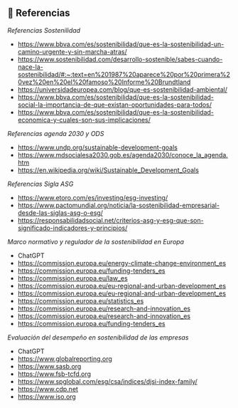 ## 📖 **Referencias**

_Referencias Sostenilidad_

- https://www.bbva.com/es/sostenibilidad/que-es-la-sostenibilidad-un-camino-urgente-y-sin-marcha-atras/
- https://www.sostenibilidad.com/desarrollo-sostenible/sabes-cuando-nace-la-sostenibilidad/#:~:text=en%201987%20aparece%20por%20primera%20vez%20en%20el%20famoso%20Informe%20Brundtland
- https://universidadeuropea.com/blog/que-es-sostenibilidad-ambiental/
- https://www.bbva.com/es/sostenibilidad/que-es-la-sostenibilidad-social-la-importancia-de-que-existan-oportunidades-para-todos/
- https://www.bbva.com/es/sostenibilidad/que-es-la-sostenibilidad-economica-y-cuales-son-sus-implicaciones/

_Referencias agenda 2030 y ODS_

- https://www.undp.org/sustainable-development-goals
- https://www.mdsocialesa2030.gob.es/agenda2030/conoce_la_agenda.htm
- https://en.wikipedia.org/wiki/Sustainable_Development_Goals

_Referencias Sigla ASG_

- https://www.etoro.com/es/investing/esg-investing/
- https://www.pactomundial.org/noticia/la-sostenibilidad-empresarial-desde-las-siglas-asg-o-esg/
- https://responsabilidadsocial.net/criterios-asg-y-esg-que-son-significado-indicadores-y-principios/

_Marco normativo y regulador de la sostenibilidad en Europa_

- ChatGPT
- https://commission.europa.eu/energy-climate-change-environment_es
- https://commission.europa.eu/funding-tenders_es
- https://commission.europa.eu/law_es
- https://commission.europa.eu/eu-regional-and-urban-development_es
- https://commission.europa.eu/eu-regional-and-urban-development_es
- https://commission.europa.eu/statistics_es
- https://commission.europa.eu/research-and-innovation_es
- https://commission.europa.eu/research-and-innovation_es
- https://commission.europa.eu/funding-tenders_es
    
_Evaluación del desempeño en sostenibilidad de las empresas_

- ChatGPT
- https://www.globalreporting.org
- https://www.sasb.org
- https://www.fsb-tcfd.org
- https://www.spglobal.com/esg/csa/indices/djsi-index-family/
- https://www.cdp.net
- https://www.iso.org
